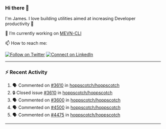 ### Hi there 👋

I'm James. I love building utilities aimed at increasing Developer productivity :raised_hands: 

🔭 I’m currently working on [MEVN-CLI](https://github.com/madlabsinc/mevn-cli)

📫 How to reach me:

[![Follow on Twitter](https://img.shields.io/badge/--twitter?label=Twitter&logo=Twitter&style=social)](https://twitter.com/james_madhacks) [![Connect on LinkedIn](https://img.shields.io/badge/--linkedin?label=LinkedIn&logo=LinkedIn&style=social)](https://www.linkedin.com/in/jamesgeorge007)

---

### :zap: Recent Activity

<!--START_SECTION:activity-->
1. 🗣 Commented on [#3610](https://github.com/hoppscotch/hoppscotch/issues/3610#issuecomment-2506497676) in [hoppscotch/hoppscotch](https://github.com/hoppscotch/hoppscotch)
2. 🔒 Closed issue [#3610](https://github.com/hoppscotch/hoppscotch/issues/3610) in [hoppscotch/hoppscotch](https://github.com/hoppscotch/hoppscotch)
3. 🗣 Commented on [#3600](https://github.com/hoppscotch/hoppscotch/pull/3600#issuecomment-2506492853) in [hoppscotch/hoppscotch](https://github.com/hoppscotch/hoppscotch)
4. 🗣 Commented on [#4500](https://github.com/hoppscotch/hoppscotch/issues/4500#issuecomment-2506491153) in [hoppscotch/hoppscotch](https://github.com/hoppscotch/hoppscotch)
5. 🗣 Commented on [#4475](https://github.com/hoppscotch/hoppscotch/pull/4475#issuecomment-2506486038) in [hoppscotch/hoppscotch](https://github.com/hoppscotch/hoppscotch)
<!--END_SECTION:activity-->

---

<!--
**jamesgeorge007/jamesgeorge007** is a ✨ _special_ ✨ repository because its `README.md` (this file) appears on your GitHub profile.

Here are some ideas to get you started:

- 🌱 I’m currently learning ...
- 👯 I’m looking to collaborate on ...
- 🤔 I’m looking for help with ...
- 💬 Ask me about ...
- 😄 Pronouns: ...
- ⚡ Fun fact: ...
-->
